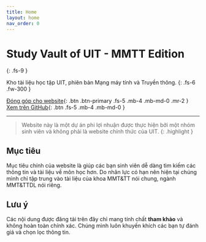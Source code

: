 ```yaml
---
title: Home
layout: home
nav_order: 0
---
```


# **Study Vault of UIT - MMTT Edition**
{: .fs-9 }

Kho tài liệu học tập UIT, phiên bản Mạng máy tính và Truyền thông.
{: .fs-6 .fw-300 }

[Đóng góp cho website](/docs/contribute.html){: .btn .btn-primary .fs-5 .mb-4 .mb-md-0 .mr-2 }
[Xem trên GitHub](https://github.com/SVUIT/mmtt){: .btn .fs-5 .mb-4 .mb-md-0 }

---


> Website này là một dự án phi lợi nhuận được thực hiện bởi một nhóm sinh viên và không phải là website chính thức của UIT.
{: .highlight }


## Mục tiêu

Mục tiêu chính của website là giúp các bạn sinh viên dễ dàng tìm kiếm các thông tin và tài liệu về môn học hơn. Do nhân lực có hạn nên hiện tại chúng mình chỉ tập trung vào tài liệu của khoa MMT&TT nói chung, ngành MMT&TTDL nói riêng.

## Lưu ý

Các nội dung được đăng tải trên đây chỉ mang tính chất **tham khảo** và không hoàn toàn chính xác. Chúng mình luôn khuyến khích các bạn tự đánh giá và chọn lọc thông tin.



